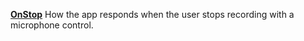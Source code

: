 [**OnStop**](properties-actions.md) How the app responds when the user stops recording with a microphone control.
